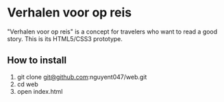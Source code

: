 # Verhalen voor op reis

"Verhalen voor op reis" is a concept for travelers who want to read a good story. This is its HTML5/CSS3 prototype.

## How to install

1. git clone git@github.com:nguyent047/web.git
2. cd web
3. open index.html
